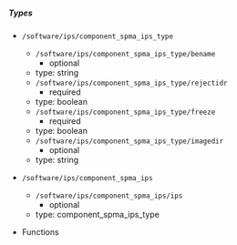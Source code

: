 ##### Types
  - `/software/ips/component_spma_ips_type`
    - `/software/ips/component_spma_ips_type/bename`
      - optional
    - type: string
    - `/software/ips/component_spma_ips_type/rejectidr`
      - required
    - type: boolean
    - `/software/ips/component_spma_ips_type/freeze`
      - required
    - type: boolean
    - `/software/ips/component_spma_ips_type/imagedir`
      - optional
    - type: string
  - `/software/ips/component_spma_ips`
    - `/software/ips/component_spma_ips/ips`
      - optional
    - type: component_spma_ips_type

 - Functions
